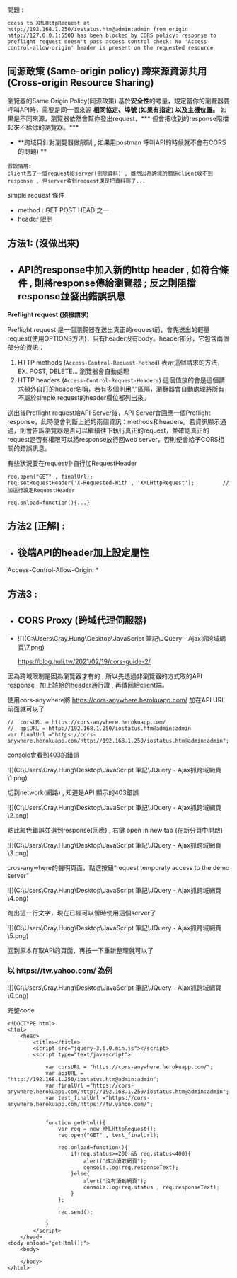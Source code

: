 問題 : 

```
ccess to XMLHttpRequest at http://192.168.1.250/iostatus.htm@admin:admin from origin http://127.0.0.1:5500 has been blocked by CORS policy: response to preflight request doesn't pass access control check: No 'Access-control-allow-origin' header is present on the requested resource
```

## 

## 同源政策  (Same-origin policy)       跨來源資源共用  (Cross-origin Resource Sharing)

瀏覽器的Same Origin Policy(同源政策)
基於**安全性**的考量，規定當你的瀏覽器要呼叫API時，需要是同一個來源 **相同協定、埠號 (如果有指定) 以及主機位置。**
如果是不同來源，瀏覽器依然會幫你發出request，*** 但會把收到的response阻擋起來不給你的瀏覽器。***

- **跨域只針對瀏覽器做限制 , 如果用postman 呼叫API的時候就不會有CORS的問題) **

```
假設情境:
client丟了一個request給server(刪除資料) , 雖然因為跨域的關係client收不到response , 但server收到request還是把資料刪了... 
```

simple request 條件

- method : GET   POST   HEAD 之一
- header 限制



## 方法1: (沒做出來)

- ## API的response中加入新的http header  , 如符合條件 , 則將response傳給瀏覽器 ; 反之則阻擋response並發出錯誤訊息

**Preflight request (預檢請求)**

Preflight request 是一個瀏覽器在送出真正的request前，會先送出的輕量request(使用OPTIONS方法)，只有header沒有body。header部分，它包含兩個部分的資訊：

1. HTTP methods (`Access-Control-Request-Method`)
   表示這個請求的方法，EX. POST, DELETE... 瀏覽器會自動處理
2. HTTP headers (`Access-Control-Request-Headers`)
   這個值放的會是這個請求額外自訂的header名稱，若有多個則用“,”區隔，瀏覽器會自動處理將所有不屬於simple request的header欄位都列出來。

送出後Preflight request給API Server後，API Server會回應一個Preflight response，此時便會判斷上述的兩個資訊：methods和headers。若資訊顯示通過，則會告訴瀏覽器是否可以繼續往下執行真正的request，並確認真正的request是否有權限可以將response放行回web server，否則便會給予CORS相關的錯誤訊息。



有些狀況要在request中自行加RequestHeader

```
req.open("GET" , finalUrl);
req.setRequestHeader('X-Requested-With', 'XMLHttpRequest');			//加這行設定RequestHeader

req.onload=function(){...}
```



## 方法2 [正解] :

- ## 後端API的header加上設定屬性

Access-Control-Allow-Origin: *



## 方法3  :

- ## CORS Proxy (跨域代理伺服器)

- ![](C:\Users\Cray.Hung\Desktop\JavaScript 筆記\JQuery - Ajax抓跨域網頁\7.png)

  https://blog.huli.tw/2021/02/19/cors-guide-2/



因為跨域限制是因為瀏覽器才有的 , 所以先透過非瀏覽器的方式取的API response , 加上該給的header通行證 , 再傳回給client端。

使用cors-anywhere將 https://cors-anywhere.herokuapp.com/ 加在API URL前面就可以了

```
//  corsURL = https://cors-anywhere.herokuapp.com/
//  apiURL = http://192.168.1.250/iostatus.htm@admin:admin
var finalUrl ="https://cors-anywhere.herokuapp.com/http://192.168.1.250/iostatus.htm@admin:admin";
```

console會看到403的錯誤

![](C:\Users\Cray.Hung\Desktop\JavaScript 筆記\JQuery - Ajax抓跨域網頁\1.png)

切到network(網路) , 知道是API 顯示的403錯誤

![](C:\Users\Cray.Hung\Desktop\JavaScript 筆記\JQuery - Ajax抓跨域網頁\2.png)

點此紅色錯誤並選到response(回應) , 右鍵 open in new tab (在新分頁中開啟)

![](C:\Users\Cray.Hung\Desktop\JavaScript 筆記\JQuery - Ajax抓跨域網頁\3.png)

cros-anywhere的聲明頁面，點選按鈕“request temporaty access to the demo server”

![](C:\Users\Cray.Hung\Desktop\JavaScript 筆記\JQuery - Ajax抓跨域網頁\4.png)

跑出這一行文字，現在已經可以暫時使用這個server了

![](C:\Users\Cray.Hung\Desktop\JavaScript 筆記\JQuery - Ajax抓跨域網頁\5.png)

回到原本存取API的頁面，再按一下重新整理就可以了

### 以 https://tw.yahoo.com/ 為例

![](C:\Users\Cray.Hung\Desktop\JavaScript 筆記\JQuery - Ajax抓跨域網頁\6.png)



完整code

```
<!DOCTYPE html>
<html>
    <head>
        <title></title>
        <script src="jquery-3.6.0.min.js"></script>
        <script type="text/javascript">

            var corsURL = "https://cors-anywhere.herokuapp.com/";
            var apiURL = "http://192.168.1.250/iostatus.htm@admin:admin";
            var finalUrl ="https://cors-anywhere.herokuapp.com/http://192.168.1.250/iostatus.htm@admin:admin";
            var test_finalUrl ="https://cors-anywhere.herokuapp.com/https://tw.yahoo.com/";


            function getHtml(){
                var req = new XMLHttpRequest();
                req.open("GET" , test_finalUrl);

                req.onload=function(){
                    if(req.status>=200 && req.status<400){
                        alert("成功讀取網頁");
                        console.log(req.responseText);
                    }else{
                        alert("沒有讀到網頁");
                        console.log(req.status , req.responseText);
                    }
                };
          
                req.send();

            }
        </script>
    </head>
<body onload="getHtml();">
    <body>

    </body>
</html>
```



